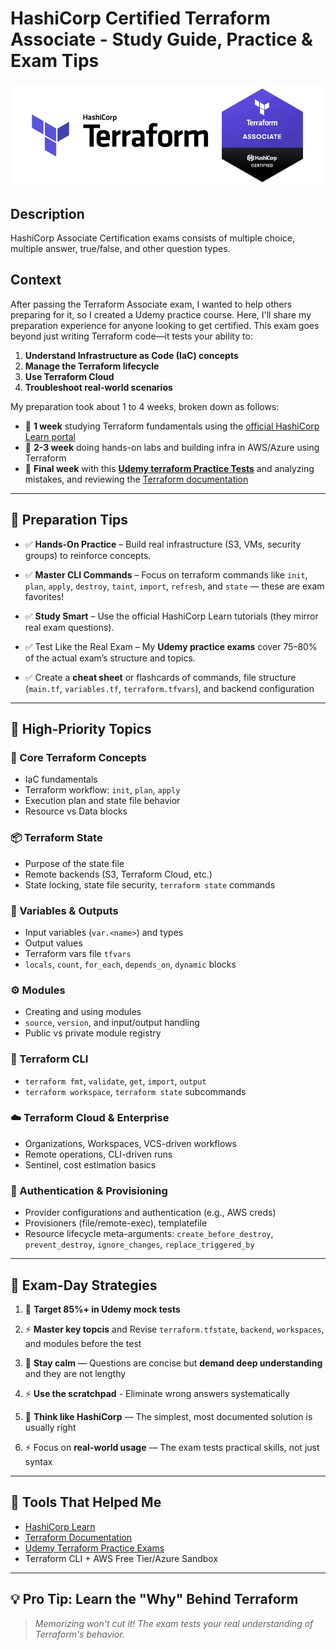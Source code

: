 
# HashiCorp Certified Terraform Associate - Study Guide, Practice & Exam Tips


![Terraform](./images/terraform.png)

## Description

HashiCorp Associate Certification exams consists of multiple choice, multiple answer, true/false, and other question types.


## Context

After passing the Terraform Associate exam, I wanted to help others preparing for it, so I created a Udemy practice course. Here, I'll share my preparation experience for anyone looking to get certified.
This exam goes beyond just writing Terraform code—it tests your ability to:

1. **Understand Infrastructure as Code (IaC) concepts**
2. **Manage the Terraform lifecycle**
3. **Use Terraform Cloud**
4. **Troubleshoot real-world scenarios**

My preparation took about 1 to 4 weeks, broken down as follows:

- 📘 **1 week** studying Terraform fundamentals using the [official HashiCorp Learn portal](https://developer.hashicorp.com/terraform/learn)  
- 🧠 **2-3 week** doing hands-on labs and building infra in AWS/Azure using Terraform  
- 🧪 **Final week** with this **[Udemy terraform Practice Tests](https://www.udemy.com/course/terraform-certified-associate-003-practice-exams/)** and  analyzing mistakes, and reviewing the [Terraform documentation](https://developer.hashicorp.com/terraform/docs)  

---

## 🧭 Preparation Tips

- ✅ **Hands-On Practice** – Build real infrastructure (S3, VMs, security groups) to reinforce concepts.

- ✅ **Master CLI Commands** – Focus on terraform commands  like `init`, `plan`, `apply`, `destroy`, `taint`, `import`, `refresh`, and `state` — these are exam favorites!

- ✅ **Study Smart** – Use the official HashiCorp Learn tutorials (they mirror real exam questions).

- ✅ Test Like the Real Exam – My **Udemy practice exams** cover 75–80% of the actual exam’s structure and topics.

- ✅ Create a **cheat sheet** or flashcards of commands, file structure (`main.tf`, `variables.tf`, `terraform.tfvars`), and backend configuration  


---


## 📌 High-Priority Topics

### 📂 Core Terraform Concepts
- IaC fundamentals  
- Terraform workflow: `init`, `plan`, `apply`  
- Execution plan and state file behavior  
- Resource vs Data blocks  

### 📦 Terraform State
- Purpose of the state file  
- Remote backends (S3, Terraform Cloud, etc.)  
- State locking, state file security, `terraform state` commands  

### 🔁 Variables & Outputs
- Input variables (`var.<name>`) and types  
- Output values  
- Terraform vars file `tfvars`
- `locals`, `count`, `for_each`, `depends_on`, `dynamic` blocks  

### ⚙️ Modules
- Creating and using modules  
- `source`, `version`, and input/output handling  
- Public vs private module registry  

### 🧪 Terraform CLI
- `terraform fmt`, `validate`, `get`, `import`, `output`  
- `terraform workspace`, `terraform state` subcommands  

### ☁️ Terraform Cloud & Enterprise
- Organizations, Workspaces, VCS-driven workflows  
- Remote operations, CLI-driven runs  
- Sentinel, cost estimation basics  

### 🔐 Authentication & Provisioning
- Provider configurations and authentication (e.g., AWS creds)  
- Provisioners (file/remote-exec), templatefile  
- Resource lifecycle meta-arguments: `create_before_destroy`, `prevent_destroy`, `ignore_changes`, `replace_triggered_by`

---



## 🧪 Exam-Day Strategies

1. 🍁 **Target 85%+ in Udemy mock tests**  

2. ⚡ **Master key topcis** and Revise `terraform.tfstate`, `backend`, `workspaces`, and modules before the test  

3. 🍁 **Stay calm** — Questions are concise but **demand deep understanding** and they are not lengthy 

4. ⚡ **Use the scratchpad** - Eliminate wrong answers systematically 

5. 🍁 **Think like HashiCorp** — The simplest, most documented solution is usually right 

6. ⚡ Focus on **real-world usage** — The exam tests practical skills, not just syntax



- - -


## 🚀 Tools That Helped Me

- [HashiCorp Learn](https://developer.hashicorp.com/terraform/learn)  
- [Terraform Documentation](https://developer.hashicorp.com/terraform/docs)  
- [Udemy Terraform Practice Exams](https://www.udemy.com/course/terraform-certified-associate-003-practice-exams/?couponCode=KEEPLEARNING)  
- Terraform CLI + AWS Free Tier/Azure Sandbox  



- - -


## 💡 Pro Tip: Learn the "Why" Behind Terraform

> *Memorizing won't cut it! The exam tests your real understanding of Terraform's behavior.*
